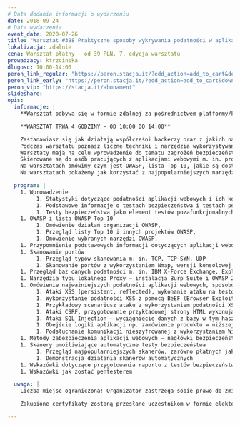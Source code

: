 ```yaml
---
# Data dodania informacji o wydarzeniu
date: 2018-09-24
# Data wydarzenia
event_date: 2020-07-26
title: "Warsztat #398 Praktyczne sposoby wykrywania podatności w aplikacjach webowych"
lokalizacja: zdalnie
cena: Warsztat płatny - od 39 PLN, 7. edycja warsztatu
prowadzacy: ktrzcinska
dlugosc: 10:00-14:00
peron_link_regular: "https://peron.stacja.it/?edd_action=add_to_cart&download_id=1295&edd_options[price_id]=1"
peron_link_early: "https://peron.stacja.it/?edd_action=add_to_cart&download_id=1295&edd_options[price_id]=2"
peron_vip: "https://stacja.it/abonament"
slideshare:
opis:
  informacje: |
    **Warsztat odbywa się w formie zdalnej za pośrednictwem platformy/komunikatora online, z wykorzystaniem dźwięku, obrazu z kamery, udostępniania ekranu komputera prowadzącego i uczestników.** 

    **WARSZTAT TRWA 4 GODZINY - OD 10:00 DO 14:00**

    Zastanawiasz się jak działają współcześni hackerzy oraz z jakich narzędzi korzystają? 
    Podczas warsztatu poznasz liczne techniki i narzędzia wykorzystywane do przełamywania zabezpieczeń aplikacji webowych.
    Warsztaty mają na celu wprowadzenie do tematu zagrożeń bezpieczeństwa aplikacji webowych.
    Skierowane są do osób pracujących z aplikacjami webowymi m. in. programistów i testerów, którzy chcieliby poznać podstawowe podatności, sposoby ich wykrywania oraz metody ochrony.
    Na warsztatach omówimy czym jest OWASP, lista Top 10, jakie są dostępne bazy podatności oraz co możemy sprawdzić wykonując proste skanowanie portów. Główną część warsztatów będą stanowiły testy aplikacji webowej zawierającej najczęściej występujące podatności m. in. XSS, SQL Injection, CSRF, czy też błędy logiki aplikacji.
    Na warsztatach pokażemy jak korzystać z najpopularniejszych narzędzi do testów bezpieczeństwa w tym narzędzi typu lokalnego Proxy oraz narzędzi do skanowania portów, podsłuchiwania ruchu oraz przechwytywania sesji użytkowników.

  program: |
    1. Wprowadzenie
         1. Statystyki dotyczące podatności aplikacji webowych i ich konsekwencji
         1. Podstawowe informacje o testach bezpieczeństwa i testach penetracyjnych
         1. Testy bezpieczeństwa jako element testów pozafunkcjonalnych
    1. OWASP i lista OWASP Top 10
         1. Omówienie działań organizacji OWASP,
         1. Przegląd listy Top 10 i innych projektów OWASP,
         1. Omówienie wybranych narzędzi OWASP,
    1. Przypomnienie podstawowych informacji dotyczących aplikacji webowych
    1. Skanowanie portów
         1. Przegląd typów skanowania m. in. TCP, TCP SYN, UDP
         1. Skanowanie portów z wykorzystaniem Nmap, wersji konsolowej i GUI (Zenmap), skanowany adres IP z wystawionym podatnym serwerem aplikacyjnym i bazą danych
    1. Przegląd baz danych podatności m. in. IBM X-Force Exchange, Exploit-db, CVEDetails, NullByte
    1. Narzędzia typu lokalnego Proxy – instalacja Burp Suite i OWASP ZAP, konfiguracja i przechwytywanie żądań do testowej aplikacji BadStore
    1. Omówienie najważniejszych podatności aplikacji webowych, sposobów ich wykrywania oraz zalecanych metod ochrony, połączone z samodzielnym wykrywaniem podatności przez uczestników warsztatów (podatności będziemy szukać w testowej aplikacji BadStore)
         1. Ataki XSS (persistent, reflected), wykonanie ataku na testowej aplikacji
         1. Wykorzystanie podatności XSS z pomocą BeEF (Browser Exploitation Framework) np. wyświetlenie okna dialogowego, uruchomienie dźwięku, pobranie plików cookie, czy zawartości schowka
         1. Przykładowy scenariusz ataku z wykorzystaniem podatności XSS i stworzonego samodzielnie przez uczestników fałszywego okna logowania do innego systemu
         1. Ataki CSRF, przygotowanie przykładowej strony HTML wykonującej atak
         1. Ataki SQL Injection – wyciągnięcie danych z bazy w tym haszy haseł, odczytanie haszy z haseł, zalogowanie na konto administratora aplikacji, pobranie informacji przeznaczonych dla administratora
         1. Obejście logiki aplikacji np. zamówienie produktu w niższej cenie
         1. Podsłuchanie komunikacji nieszyfrowanej z wykorzystaniem Wireshark
    1. Metody zabezpieczenia aplikacji webowych – nagłówki bezpieczeństwa i flagi plików cookie
    1. Skanery umożliwiające automatyczne testy bezpieczeństwa
         1. Przegląd najpopularniejszych skanerów, zarówno płatnych jak i open source, omówienie skanera Burp Suite Professional
         1. Demonstracja działania skanerów automatycznych
    1. Wskazówki dotyczące przygotowania raportu z testów bezpieczeństwa
    1. Wskazówki jak zostać pentesterem

  uwaga: |
    Liczba miejsc ograniczona! Organizator zastrzega sobie prawo do zmiany lokalizacji wydarzenia oraz jego odwołania w przypadku niezgłoszenia się minimalnej liczby uczestników.

    Zakupione certyfikaty zostaną przesłane uczestnikom w formie elektoronicznej po warsztacie oraz za pośrednictwem firmy kurierskiej w momencie poprawy sytuacji wywołanej epidemią koronawirusa. 

---
```

